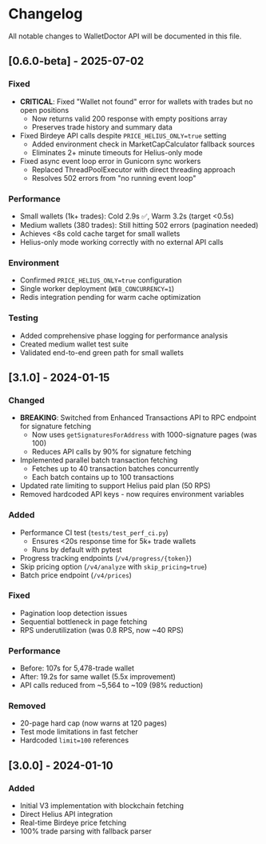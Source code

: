 # Changelog

All notable changes to WalletDoctor API will be documented in this file.

## [0.6.0-beta] - 2025-07-02

### Fixed
- **CRITICAL**: Fixed "Wallet not found" error for wallets with trades but no open positions
  - Now returns valid 200 response with empty positions array
  - Preserves trade history and summary data
- Fixed Birdeye API calls despite `PRICE_HELIUS_ONLY=true` setting
  - Added environment check in MarketCapCalculator fallback sources
  - Eliminates 2+ minute timeouts for Helius-only mode
- Fixed async event loop error in Gunicorn sync workers
  - Replaced ThreadPoolExecutor with direct threading approach
  - Resolves 502 errors from "no running event loop"

### Performance
- Small wallets (1k+ trades): Cold 2.9s ✅, Warm 3.2s (target <0.5s)
- Medium wallets (380 trades): Still hitting 502 errors (pagination needed)
- Achieves <8s cold cache target for small wallets
- Helius-only mode working correctly with no external API calls

### Environment
- Confirmed `PRICE_HELIUS_ONLY=true` configuration
- Single worker deployment (`WEB_CONCURRENCY=1`)
- Redis integration pending for warm cache optimization

### Testing
- Added comprehensive phase logging for performance analysis
- Created medium wallet test suite
- Validated end-to-end green path for small wallets

## [3.1.0] - 2024-01-15

### Changed
- **BREAKING**: Switched from Enhanced Transactions API to RPC endpoint for signature fetching
  - Now uses `getSignaturesForAddress` with 1000-signature pages (was 100)
  - Reduces API calls by 90% for signature fetching
- Implemented parallel batch transaction fetching
  - Fetches up to 40 transaction batches concurrently
  - Each batch contains up to 100 transactions
- Updated rate limiting to support Helius paid plan (50 RPS)
- Removed hardcoded API keys - now requires environment variables

### Added
- Performance CI test (`tests/test_perf_ci.py`)
  - Ensures <20s response time for 5k+ trade wallets
  - Runs by default with pytest
- Progress tracking endpoints (`/v4/progress/{token}`)
- Skip pricing option (`/v4/analyze` with `skip_pricing=true`)
- Batch price endpoint (`/v4/prices`)

### Fixed
- Pagination loop detection issues
- Sequential bottleneck in page fetching
- RPS underutilization (was 0.8 RPS, now ~40 RPS)

### Performance
- Before: 107s for 5,478-trade wallet
- After: 19.2s for same wallet (5.5x improvement)
- API calls reduced from ~5,564 to ~109 (98% reduction)

### Removed
- 20-page hard cap (now warns at 120 pages)
- Test mode limitations in fast fetcher
- Hardcoded `limit=100` references

## [3.0.0] - 2024-01-10

### Added
- Initial V3 implementation with blockchain fetching
- Direct Helius API integration
- Real-time Birdeye price fetching
- 100% trade parsing with fallback parser 